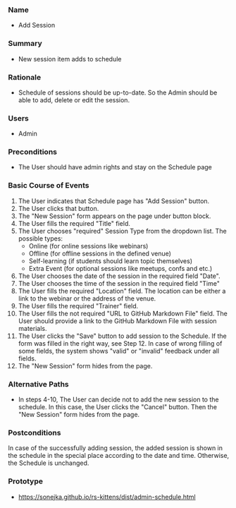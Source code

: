 ### Name
- Add Session

### Summary
- New session item adds to schedule

### Rationale
- Schedule of sessions should be up-to-date. So the Admin should be able to add, delete or edit the session.

### Users
- Admin

### Preconditions
- The User should have admin rights and stay on the Schedule page

### Basic Course of Events
1. The User indicates that Schedule page has "Add Session" button. 
2. The User clicks that button. 
3. The "New Session" form appears on the page under button block.
4. The User fills the required "Title" field. 
5. The User chooses "required" Session Type from the dropdown list. The possible types:
    - Online (for online sessions like webinars)
    - Offline (for offline sessions in the defined venue)
    - Self-learning (if students should learn topic themselves)
    - Extra Event (for optional sessions like meetups, confs and etc.)
6. The User chooses the date of the session in the required field "Date".
7. The User chooses the time of the session in the required field "Time"
8. The User fills the required "Location" field. The location can be either a link to the webinar or the address of the venue.
9. The User fills the required "Trainer" field.
10. The User fills the not required "URL to GitHub Markdown File" field. The User should provide a link to the GitHub Markdown File with session materials.
11. The User clicks the "Save" button to add session to the Schedule. If the form was filled in the right way, see Step 12. In case of wrong filling of some fields, the system shows "valid" or "invalid" feedback under all fields.
12. The "New Session" form hides from the page.

### Alternative Paths
- In steps 4-10, The User can decide not to add the new session to the schedule. In this case, the User clicks the "Cancel" button. Then the "New Session" form hides from the page. 

### Postconditions
In case of the successfully adding session, the added session is shown in the schedule in the special place according to the date and time. Otherwise, the Schedule is unchanged.

### Prototype 
- https://sonejka.github.io/rs-kittens/dist/admin-schedule.html
